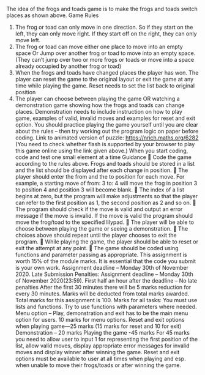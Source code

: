 The idea of the frogs and toads game is to make the frogs and toads
switch places as shown above.
Game Rules
1. The frog or toad can only move in one direction. So if they start
on the left, they can only move right. If they start off on the
right, they can only move left.
2. The frog or toad can move either one place to move into an
empty space
Or
Jump over another frog or toad to move into an empty space.
(They can’t jump over two or more frogs or toads or move into
a space already occupied by another frog or toad)
3. When the frogs and toads have changed places the player has won.
The player can reset the game to the original layout or exit the game
at any time while playing the game. Reset needs to set the list back to
original position 
4. The player can choose between playing the game OR watching a
demonstration game showing how the frogs and toads can change
places. Demonstration needs to include instruction on how to play
game, examples of valid, invalid moves and examples for reset and
exit option.
You should practice playing the game yourself until you are clear about
the rules – then try working out the program logic on paper before
coding.
Link to animated version of puzzle: https://nrich.maths.org/6282 (You
need to check whether flash is supported by your browser to play this
game online using the link given above.)
When you start coding, code and test one small element at a time
Guidance
 Code the game according to the rules above. Frogs and toads
should be stored in a list and the list should be displayed after
each change in position.
 The player should enter the from and the to position for each
move. For example, a starting move of
from: 3
to: 4
will move the frog in position 3 to position 4 and position 3
will become blank.
 The index of a list begins at zero, but the program will make
adjustments so that the player can refer to the first position as
1, the second position as 2 and so on.
 The program should check if the move is valid and output an error
message if the move is invalid. If the move is valid the program
should move the frog/toad to the specified lilypad.
 The player will be able to choose between playing the game or
seeing a demonstration.
 The choices above should repeat until the player chooses to exit
the program.
 While playing the game, the player should be able to reset or
exit the attempt at any point.
 The game should be coded using functions and parameter passing as
appropriate.
This assignment is worth 15% of the module marks.
It is essential that the code you submit is your own work.
Assignment deadline – Monday 30th of November 2020.
Late Submission Penalties:
Assignment deadline – Monday 30th of November 2020(23:59).
First half an hour after the deadline – No late penalties
After the first 30 minutes there will be 5 marks reduction for every 30
minutes.
Marks will be deducted from total marks awarded. Total marks for this
assignment is 100.
Marks for all tasks:
You must use lists and functions. Try to use functions with parameters
where needed.
Menu option – Play, demonstration and exit has to be the main menu
option for users. 10 marks for menu options.
Reset and exit options when playing game—25 marks (15 marks for reset
and 10 for exit)
Demonstration – 20 marks
Playing the game -45 marks
For 45 marks you need to allow user to input 1 for representing the
first position of the list, allow valid moves, display appropriate
error messages for invalid moves and display winner after winning the
game.
Reset and exit options must be available to user at all times when
playing and esp. when unable to move their frogs/toads or after winning
the game.
